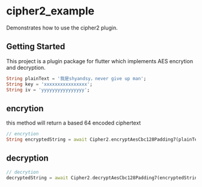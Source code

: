 # cipher2_example

Demonstrates how to use the cipher2 plugin.

## Getting Started

This project is a plugin package for flutter which implements AES encrytion and decryption.

```dart
String plainText = '我是shyandsy，never give up man';
String key = 'xxxxxxxxxxxxxxxx';
String iv = 'yyyyyyyyyyyyyyyy';
```

## encrytion

this method will return a based 64 encoded ciphertext

```dart
// encrytion
String encryptedString = await Cipher2.encryptAesCbc128Padding7(plainText, key, iv);
```

## decryption

```dart
// decrytion
decryptedString = await Cipher2.decryptAesCbc128Padding7(encryptedString, key, iv);
```

